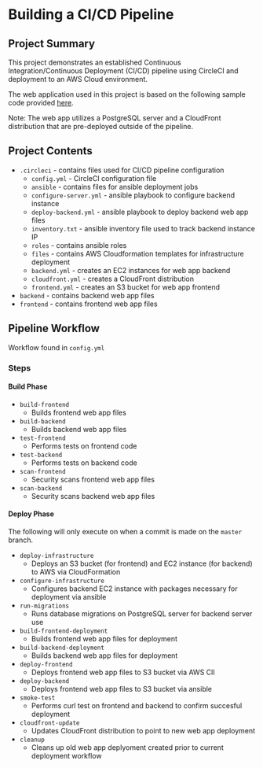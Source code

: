 # Building a CI/CD Pipeline

## Project Summary
This project demonstrates an established Continuous Integration/Continuous Deployment (CI/CD) pipeline using CircleCI and deployment to an AWS Cloud environment.

The web application used in this project is based on the following sample code provided [here](https://github.com/udacity/cdond-c3-projectstarter).

Note: The web app utilizes a PostgreSQL server and a CloudFront distribution that are pre-deployed outside of the pipeline.

## Project Contents
- ```.circleci``` - contains files used for CI/CD pipeline configuration
  -  ```config.yml``` - CircleCI configuration file
  -  ```ansible``` - contains files for ansible deployment jobs
    -  ```configure-server.yml``` - ansible playbook to configure backend instance
    -  ```deploy-backend.yml``` - ansible playbook to deploy backend web app files
    -  ```inventory.txt``` - ansible inventory file used to track backend instance IP
    -  ```roles``` - contains ansible roles
  -  ```files``` - contains AWS Cloudformation templates for infrastructure deployment
    -   ```backend.yml``` - creates an EC2 instances for web app backend
    -   ```cloudfront.yml``` - creates a CloudFront distribution
    -   ```frontend.yml``` - creates an S3 bucket for web app frontend
- ```backend``` - contains backend web app files
- ```frontend``` - contains frontend web app files

## Pipeline Workflow
Workflow found in ```config.yml```
### Steps
#### Build Phase
- ```build-frontend```
  - Builds frontend web app files
- ```build-backend```
  - Builds backend web app files
- ```test-frontend```
  - Performs tests on frontend code
- ```test-backend```
  - Performs tests on backend code
- ```scan-frontend```
  - Security scans frontend web app files
- ```scan-backend```
  - Security scans backend web app files
#### Deploy Phase
The following will only execute on when a commit is made on the ```master``` branch.
- ```deploy-infrastructure```
  - Deploys an S3 bucket (for frontend) and EC2 instance (for backend) to AWS via CloudFormation
- ```configure-infrastructure```
  - Configures backend EC2 instance with packages necessary for deployment via ansible
- ```run-migrations```
  - Runs database migrations on PostgreSQL server for backend server use
- ```build-frontend-deployment```
  - Builds frontend web app files for deployment
- ```build-backend-deployment```
  - Builds backend web app files for deployment
- ```deploy-frontend```
  - Deploys frontend web app files to S3 bucket via AWS ClI
- ```deploy-backend```
  - Deploys frontend web app files to S3 bucket via ansible
- ```smoke-test```
  - Performs curl test on frontend and backend to confirm succesful deployment
- ```cloudfront-update```
  - Updates CloudFront distribution to point to new web app deployment
- ```cleanup```
  - Cleans up old web app deplyoment created prior to current deployment workflow
